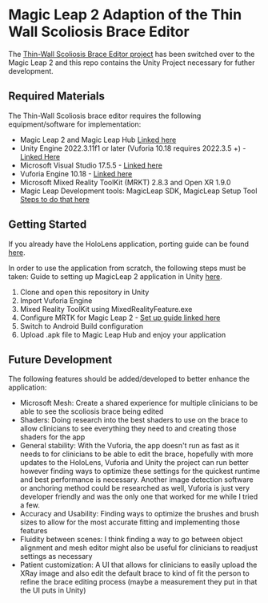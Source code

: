 # Magic Leap 2 Adaption of the Thin Wall Scoliosis Brace Editor
The [Thin-Wall Scoliosis Brace Editor project](https://github.com/HATlab-UVIC/Thin-WallScoliosisBraceEditor) has been switched over to the Magic Leap 2 and this repo contains the Unity Project necessary for futher development.  

## Required Materials

The Thin-Wall Scoliosis brace editor requires the following equipment/software for implementation: 
- Magic Leap 2 and Magic Leap Hub [Linked here](https://www.magicleap.care/hc/en-us/articles/5340945010573-Magic-Leap-Hub)
- Unity Engine 2022.3.11f1 or later (Vuforia 10.18 requires 2022.3.5 +) - [Linked Here](https://unity.com/releases/editor/whats-new/2022.3.11)
- Microsoft Visual Studio 17.5.5 - [Linked here](https://visualstudio.microsoft.com/downloads/)
- Vuforia Engine 10.18 - [Linked here](https://developer.vuforia.com/downloads/sdk)
- Microsoft Mixed Reality ToolKit (MRKT) 2.8.3 and Open XR 1.9.0
- Magic Leap Development tools: MagicLeap SDK, MagicLeap Setup Tool [Steps to do that here](https://developer-docs.magicleap.cloud/docs/guides/unity/getting-started/configure-unity-settings/)


## Getting Started 
If you already have the HoloLens application, porting guide can be found [here](https://developer-docs.magicleap.cloud/docs/guides/third-party/mrtk/hololens-porting/). 

In order to use the application from scratch, the following steps must be taken:
Guide to setting up MagicLeap 2 application in Unity [here](https://ml1-developer.magicleap.com/en-us/learn/guides/1-1a-unity-setup-manual-steps). 

1. Clone and open this repository in Unity
2. Import Vuforia Engine
3. Mixed Reality ToolKit using MixedRealityFeature.exe
4. Configure MRTK for Magic Leap 2 - [Set up guide linked here](https://ml1-developer.magicleap.com/en-us/learn/guides/unity-mrtk-project-setup)
5. Switch to Android Build configuration
6. Upload .apk file to Magic Leap Hub and enjoy your application
   
## Future Development

The following features should be added/developed to better enhance the application:
- Microsoft Mesh: Create a shared experience for multiple clinicians to be able to see the scoliosis brace being edited
- Shaders: Doing research into the best shaders to use on the brace to allow clinicians to see everything they need to and creating those shaders for the app
- General stability: With the Vuforia, the app doesn't run as fast as it needs to for clinicians to be able to edit the brace, hopefully with more updates to the HoloLens, Vuforia and Unity the project can run better however finding ways to optimize these settings for the quickest runtime and best performance is necessary. Another image detection software or anchoring method could be researched as well, Vuforia is just very developer friendly and was the only one that worked for me while I tried a few. 
- Accuracy and Usability: Finding ways to optimize the brushes and brush sizes to allow for the most accurate fitting and implementing those features
- Fluidity between scenes: I think finding a way to go between object alignment and mesh editor might also be useful for clinicians to readjust settings as necessary
- Patient customization: A UI that allows for clinicians to easily upload the XRay image and also edit the default brace to kind of fit the person to refine the brace editing process (maybe a measurement they put in that the UI puts in Unity)
